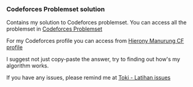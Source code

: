### Codeforces Problemset solution

Contains my solution to Codeforces problemset.
You can access all the problemset in [Codeforces Problemset](http://codeforces.com/problemset/)

For my Codeforces profile you can access from [Hierony Manurung CF profile](http://codeforces.com/profile/Drizlerz)

I suggest not just copy-paste the answer, try to finding out how's my algorithm works.

If you have any issues, please remind me at [Toki - Latihan issues](https://github.com/HieronyM/Programming---Code/issues)

